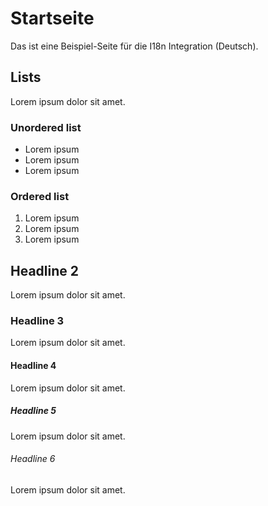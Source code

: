 # Startseite

Das ist eine Beispiel-Seite für die I18n Integration (Deutsch).

## Lists

Lorem ipsum dolor sit amet.

### Unordered list

- Lorem ipsum
- Lorem ipsum
- Lorem ipsum

### Ordered list

1. Lorem ipsum
2. Lorem ipsum
3. Lorem ipsum

## Headline 2

Lorem ipsum dolor sit amet.

### Headline 3

Lorem ipsum dolor sit amet.

#### Headline 4

Lorem ipsum dolor sit amet.

##### Headline 5

Lorem ipsum dolor sit amet.

###### Headline 6

Lorem ipsum dolor sit amet.
